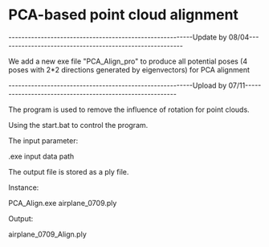 # PCA-based point cloud alignment

---------------------------------------------------------Update by 08/04---------------------------------------------------------

We add a new exe file "PCA_Align_pro" to produce all potential poses (4 poses with 2*2 directions generated by eigenvectors) for PCA alignment

---------------------------------------------------------Upload by 07/11---------------------------------------------------------

The program is used to remove the influence of rotation for point clouds.

Using the start.bat to control the program.

The input parameter:

.exe input data path

The output file is stored as a ply file.

Instance:

PCA_Align.exe airplane_0709.ply

Output:

airplane_0709_Align.ply
